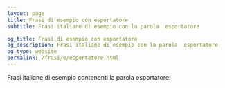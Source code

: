 ```yaml
---
layout: page
title: Frasi di esempio con esportatore 
subtitle: Frasi italiane di esempio con la parola  esportatore

og_title: Frasi di esempio con esportatore 
og_description: Frasi italiane di esempio con la parola  esportatore
og_type: website
permalink: /frasi/e/esportatore.html
---
```


Frasi italiane di esempio contenenti la parola esportatore:


